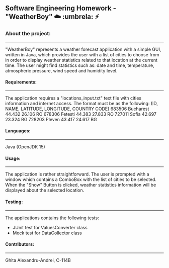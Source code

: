 ## Software Engineering Homework - "WeatherBoy" :cloud: :umbrela: :zap:

### About the project:
---
"WeatherBoy" represents a weather forecast application with a simple GUI, written in Java, which provides the user with a list of cities to choose from in order to display weather statistics related to that location at the current time. The user might find statistics such as: date and time, temperature, atmospheric pressure, wind speed and humidity level.

#### Requirements:
---
The application requires a "locations_input.txt" text file with cities information and internet access. The format must be as the following: (ID, NAME, LATITUDE, LONGITUDE, COUNTRY CODE)
683506 Bucharest 44.432 26.106 RO
678306 Fetesti 44.383 27.833 RO
727011 Sofia 42.697 23.324 BG
728203 Pleven 43.417 24.617 BG

#### Languages:
---
Java (OpenJDK 15)

#### Usage:
---
The application is rather straightforward. The user is prompted with a window which contains a ComboBox with the list of cities to be selected. When the "Show" Button is clicked, weather statistics information will be displayed about the selected location.

#### Testing:
---
The applications contains the following tests:
* JUnit test for ValuesConverter class
* Mock test for DataCollector class

#### Contributors:
---
Ghita Alexandru-Andrei, C-114B
